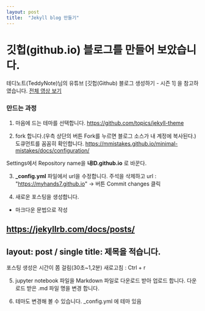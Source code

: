 ```yaml
---
layout: post
title:  "Jekyll blog 만들기"
---
```


# 깃헙(github.io) 블로그를 만들어 보았습니다.
테디노트(TeddyNote)님의 유튜브 [깃헙(Github) 블로그 생성하기 - 시즌 1] 을 참고하였습니다.
<a href="https://www.youtube.com/playlist?list=PLIMb_GuNnFwfQBZQwD-vCZENL5YLDZekr">전체 영상 보기</a>

### 만드는 과정
1. 마음에 드는 테마를 선택합니다.
https://github.com/topics/jekyll-theme

2. fork 합니다.(우측 상단의 버튼 Fork를 누르면 블로그 소스가 내 계정에 복사된다.)
도큐먼트를 꼼꼼히 확인합니다.
https://mmistakes.github.io/minimal-mistakes/docs/configuration/

Settings에서 Repository name을 <strong>내ID.github.io</strong> 로 바꾼다.

3. <strong>_config.yml</strong> 파일에서 url을 수정합니다.
주석을 삭제하고 url : "https://myhands7.github.io" -> 버튼 Commit changes 클릭

4. 새로운 포스팅을 생성합니다.
- 마크다운 문법으로 작성

https://jekyllrb.com/docs/posts/
----
layout: post / single
title: 제목을 적습니다.
----
포스팅 생성은 시간이 쫌 걸림(30초~1,2분)  새로고침 : Ctrl + r 

5. jupyter notebook 파일을 Markdown 파일로 다운로드 받아 업로드 합니다.
다운로드 받은 .md 파일 명을 변경 합니다.

6. 테마도 변경해 볼 수 있습니다.
_config.yml 에 테마 있음

